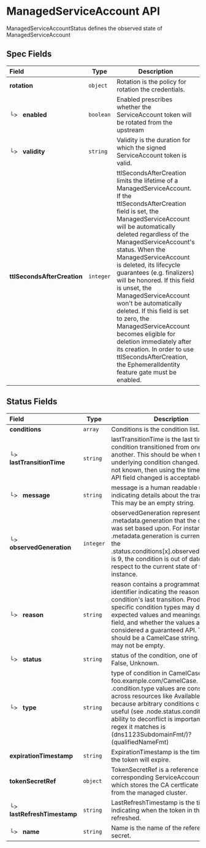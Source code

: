 # ManagedServiceAccount API

ManagedServiceAccountStatus defines the observed state of ManagedServiceAccount

## Spec Fields

| Field | Type | Description | Validations |
|:---|---|---|---|
|  **rotation** | `object` | Rotation is the policy for rotation the credentials. | N/A |
| └>&nbsp;&nbsp; **enabled** | `boolean` | Enabled prescribes whether the ServiceAccount token will be rotated from the upstream | N/A |
| └>&nbsp;&nbsp; **validity** | `string` | Validity is the duration for which the signed ServiceAccount token is valid. | N/A |
|  **ttlSecondsAfterCreation** | `integer` | ttlSecondsAfterCreation limits the lifetime of a ManagedServiceAccount. If the ttlSecondsAfterCreation field is set, the ManagedServiceAccount will be automatically deleted regardless of the ManagedServiceAccount's status. When the ManagedServiceAccount is deleted, its lifecycle guarantees (e.g. finalizers) will be honored. If this field is unset, the ManagedServiceAccount won't be automatically deleted. If this field is set to zero, the ManagedServiceAccount becomes eligible for deletion immediately after its creation. In order to use ttlSecondsAfterCreation, the EphemeralIdentity feature gate must be enabled. | `Minimum=0` |
## Status Fields

| Field | Type | Description | Validations |
|:---|---|---|---|
|  **conditions** | `array` | Conditions is the condition list. | N/A |
| └>&nbsp;&nbsp; **lastTransitionTime** | `string` | lastTransitionTime is the last time the condition transitioned from one status to another. This should be when the underlying condition changed.  If that is not known, then using the time when the API field changed is acceptable. | N/A |
| └>&nbsp;&nbsp; **message** | `string` | message is a human readable message indicating details about the transition. This may be an empty string. | N/A |
| └>&nbsp;&nbsp; **observedGeneration** | `integer` | observedGeneration represents the .metadata.generation that the condition was set based upon. For instance, if .metadata.generation is currently 12, but the .status.conditions[x].observedGeneration is 9, the condition is out of date with respect to the current state of the instance. | `Minimum=0` |
| └>&nbsp;&nbsp; **reason** | `string` | reason contains a programmatic identifier indicating the reason for the condition's last transition. Producers of specific condition types may define expected values and meanings for this field, and whether the values are considered a guaranteed API. The value should be a CamelCase string. This field may not be empty. | `Pattern=^[A-Za-z]([A-Za-z0-9_,:]*[A-Za-z0-9_])?$` |
| └>&nbsp;&nbsp; **status** | `string` | status of the condition, one of True, False, Unknown. | N/A |
| └>&nbsp;&nbsp; **type** | `string` | type of condition in CamelCase or in foo.example.com/CamelCase. --- Many .condition.type values are consistent across resources like Available, but because arbitrary conditions can be useful (see .node.status.conditions), the ability to deconflict is important. The regex it matches is (dns1123SubdomainFmt/)?(qualifiedNameFmt) | `Pattern=^([a-z0-9]([-a-z0-9]*[a-z0-9])?(\.[a-z0-9]([-a-z0-9]*[a-z0-9])?)*/)?(([A-Za-z0-9][-A-Za-z0-9_.]*)?[A-Za-z0-9])$` |
|  **expirationTimestamp** | `string` | ExpirationTimestamp is the time when the token will expire. | N/A |
|  **tokenSecretRef** | `object` | TokenSecretRef is a reference to the corresponding ServiceAccount's Secret, which stores the CA certficate and token from the managed cluster. | N/A |
| └>&nbsp;&nbsp; **lastRefreshTimestamp** | `string` | LastRefreshTimestamp is the timestamp indicating when the token in the Secret is refreshed. | N/A |
| └>&nbsp;&nbsp; **name** | `string` | Name is the name of the referenced secret. | N/A |
